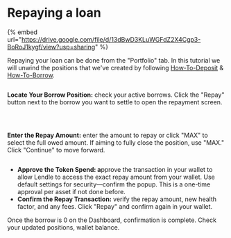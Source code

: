 # Repaying a loan

{% embed url="https://drive.google.com/file/d/13dBwD3KLuWGFdZ2X4Cgp3-BoRoJ1kygf/view?usp=sharing" %}

Repaying your loan can be done from the "Portfolio" tab. In this tutorial we will unwind the positions that we've created by following [How-To-Deposit](../../../user-guide-for-ui-v1/markets/deposit/how-to-deposit.md) & [How-To-Borrow](../../../user-guide-for-ui-v1/markets/borrow/how-to-borrow.md).​

<figure><img src="../../../.gitbook/assets/Image 2025-09-15 at 11.31 PM.jpg" alt=""><figcaption></figcaption></figure>

**Locate Your Borrow Position:** check your active borrows. Click the "Repay" button next to the borrow you want to settle to open the repayment screen.

<figure><img src="../../../.gitbook/assets/Image 2025-09-15 at 11.34 PM.jpg" alt=""><figcaption></figcaption></figure>

​

**Enter the Repay Amount:** enter the amount to repay or click "MAX" to select the full owed amount.  If aiming to fully close the position, use "MAX." Click "Continue" to move forward.



<figure><img src="../../../.gitbook/assets/Screenshot 2025-09-15 at 11.31.17 PM.png" alt=""><figcaption></figcaption></figure>



* **Approve the Token Spend: a**pprove the transaction in your wallet to allow Lendle to access the exact repay amount from your wallet. Use default settings for security—confirm the popup. This is a one-time approval per asset if not done before.
* **Confirm the Repay Transaction:** verify the repay amount, new health factor, and any fees. Click "Repay" and confirm again in your wallet.



Once the borrow is 0 on the Dashboard, confirmation is complete. Check your updated positions, wallet balance.
